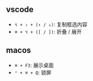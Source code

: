 ## vscode
- `⌥ + ⇧ + (↑ / ↓)`: 复制框选内容
- `⌘ + ⌥ + ([ / ])`: 折叠 / 展开

## macos
- `⌘ + F3`: 展示桌面
- `⌃ + ⌘ + Q`: 锁屏
